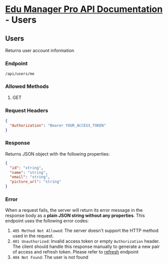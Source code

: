 # [Edu Manager Pro API Documentation](README.md) - Users

## Users

Returns user account information

### Endpoint

`/api/users/me`

### Allowed Methods

1. GET

### Request Headers

```json
{
  "Authorization": "Bearer YOUR_ACCESS_TOKEN"
}
```

### Response

Returns JSON object with the following properties:

```json
{
  "id": "string",
  "name": "string",
  "email": "string",
  "picture_url": "string"
}
```

### Error

When a request fails, the server will return its error message in the response body as a **plain JSON string without any properties**. This endpoint uses the following error codes:

1. `405 Method Not Allowed`: The server doesn't support the HTTP method used in the request.
2. `401 Unauthorized`: Invalid access token or empty `Authorization` header. The client should handle this response manually to generate a new pair of access and refresh token. Please refer to [refresh](auth.md#refresh) endpoint
3. `404 Not Found`: The user is not found
